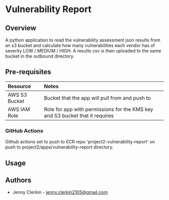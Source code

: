 # Vulnerability Report

## Overview
A python application to read the vulnerability assessment json results from an s3 bucket and calculate how many vulnerabilities each vendor has of severity LOW / MEDIUM / HIGH. A results csv is then uploaded to the same bucket in the outbound directory.

## Pre-requisites
| Resource | Notes |
| :------------- | :------------- |
| AWS S3 Bucket | Bucket that the app will pull from and push to |
| AWS IAM Role | Role for app with permissions for the KMS key and S3 bucket that it requires |

### GitHub Actions
Github actions set to push to ECR repo 'project2-vulnerability-report' on push to project2/apps/vulnerability-report directory.

## Usage

## Authors
- Jenny Clerkin - <jenny.clerkin2105@gmail.com>
